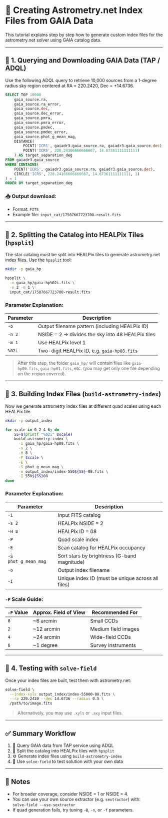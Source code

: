 # 🌌 Creating Astrometry.net Index Files from GAIA Data  

This tutorial explains step by step how to generate custom index files for the astrometry.net solver using GAIA catalog data.

---

## 🔹 1. Querying and Downloading GAIA Data (TAP / ADQL)

Use the following ADQL query to retrieve 10,000 sources from a 1-degree radius sky region centered at RA = 220.2420, Dec = +14.6736.

```sql
SELECT TOP 10000 
    gaia_source.ra,
    gaia_source.ra_error,
    gaia_source.dec,
    gaia_source.dec_error,
    gaia_source.pmra,
    gaia_source.pmra_error,
    gaia_source.pmdec,
    gaia_source.pmdec_error,
    gaia_source.phot_g_mean_mag,
    DISTANCE(
        POINT('ICRS', gaiadr3.gaia_source.ra, gaiadr3.gaia_source.dec),
        POINT('ICRS', 220.24166666666667, 14.67361111111111)
    ) AS target_separation_deg
FROM gaiadr3.gaia_source
WHERE CONTAINS(
    POINT('ICRS', gaiadr3.gaia_source.ra, gaiadr3.gaia_source.dec),
    CIRCLE('ICRS', 220.24166666666667, 14.67361111111111, 1)
) = 1
ORDER BY target_separation_deg
```

### 📥 Output download:

- Format: `FITS`
- Example file: `input_cat/1750766772370O-result.fits`

---

## 🔹 2. Splitting the Catalog into HEALPix Tiles (`hpsplit`)

The star catalog must be split into HEALPix tiles to generate astrometry.net index files. Use the `hpsplit` tool:

```bash
mkdir -p gaia_hp

hpsplit \
  -o gaia_hp/gaia-hp%02i.fits \
  -n 2 -m 1 \
  input_cat/1750766772370O-result.fits
```

### Parameter Explanation:

| Parameter | Description |
|-----------|-------------|
| `-o`      | Output filename pattern (including HEALPix ID) |
| `-n 2`    | NSIDE = 2 → divides the sky into 48 HEALPix tiles |
| `-m 1`    | Use HEALPix level 1 |
| `%02i`    | Two-digit HEALPix ID, e.g. `gaia-hp08.fits` |

> After this step, the folder `gaia_hp/` will contain files like `gaia-hp00.fits`, `gaia-hp01.fits`, etc. (you may get only one file depending on the region covered).

---

## 🔹 3. Building Index Files (`build-astrometry-index`)

Now we generate astrometry index files at different quad scales using each HEALPix tile.

```bash
mkdir -p output_index

for scale in 0 2 4 6; do
    SS=$(printf "%02i" $scale)
    build-astrometry-index \
      -i gaia_hp/gaia-hp08.fits \
      -s 2 \
      -H 8 \
      -P $scale \
      -E \
      -S phot_g_mean_mag \
      -o output_index/index-550${SS}-08.fits \
      -I 550${SS}08
done
```

### Parameter Explanation:

| Parameter           | Description |
|---------------------|-------------|
| `-i`                | Input FITS catalog |
| `-s 2`              | HEALPix NSIDE = 2 |
| `-H 8`              | HEALPix ID = 08 |
| `-P`                | Quad scale index |
| `-E`                | Scan catalog for HEALPix occupancy |
| `-S phot_g_mean_mag` | Sort stars by brightness (G-band magnitude) |
| `-o`                | Output index filename |
| `-I`                | Unique index ID (must be unique across all files) |

### `-P` Scale Guide:

| `-P` Value | Approx. Field of View | Recommended For          |
|------------|------------------------|---------------------------|
| `0`        | ~6 arcmin              | Small CCDs                |
| `2`        | ~12 arcmin             | Medium field images       |
| `4`        | ~24 arcmin             | Wide-field CCDs           |
| `6`        | ~1 degree              | Survey instruments        |

---

## 🔹 4. Testing with `solve-field`

Once your index files are built, test them with astrometry.net:

```bash
solve-field \
  --index-xyls output_index/index-55000-08.fits \
  --ra 220.2420 --dec 14.6736 --radius 0.5 \
  /path/to/image.fits
```

> Alternatively, you may use `.xyls` or `.axy` input files.

---

## ✅ Summary Workflow

1. 📡 Query GAIA data from TAP service using ADQL  
2. 🧩 Split the catalog into HEALPix tiles with `hpsplit`  
3. ⚙️ Generate index files using `build-astrometry-index`  
4. 🔭 Use `solve-field` to test solution with your own data

---

## 📌 Notes

- For broader coverage, consider NSIDE = 1 or NSIDE = 4.  
- You can use your own source extractor (e.g. `sextractor`) with:  
  `solve-field --use-sextractor`  
- If quad generation fails, try tuning `-B`, `-n`, or `-f` parameters.
